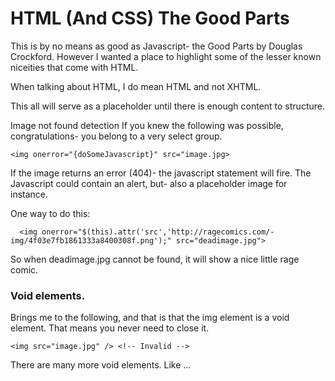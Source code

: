 HTML (And CSS) The Good Parts
===============

This is by no means as good as Javascript- the Good Parts by Douglas Crockford. However I wanted a place to highlight some of the
lesser known niceities that come with HTML. 

When talking about HTML, I do mean HTML and not XHTML.

This all will serve as a placeholder until there is enough content to structure.

Image not found detection
If you knew the following was possible, congratulations- you belong to a very select group.

    <img onerror="{doSomeJavascript}" src="image.jpg>
    
If the image returns an error (404)- the javascript statement will fire. The Javascript could contain an alert, but- also 
a placeholder image for instance. 

One way to do this:

      <img onerror="$(this).attr('src','http://ragecomics.com/-img/4f03e7fb1861333a8400308f.png');" src="deadimage.jpg">

So when deadimage.jpg cannot be found, it will show a nice little rage comic.

### Void elements.
Brings me to the following, and that is that the img element is a void element. That means you never need to close it.
    
    <img src="image.jpg" /> <!-- Invalid -->

There are many more void elements. Like ...